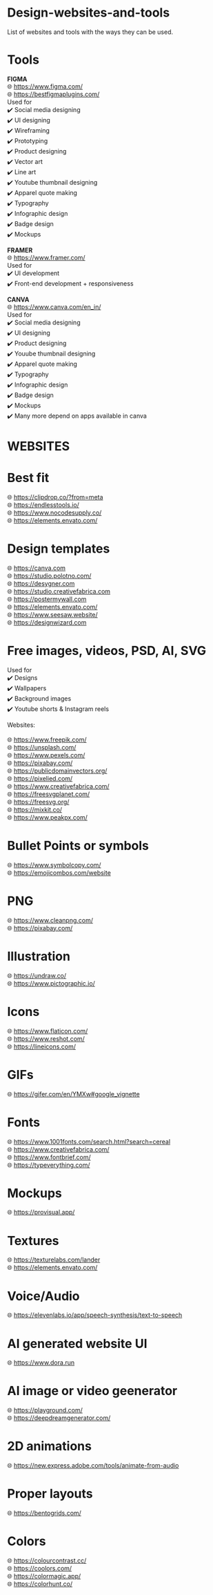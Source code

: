 # Design-websites-and-tools
List of websites and tools with the ways they can be used. 

# Tools
**FIGMA** <br>
🌐 https://www.figma.com/ <br>
🌐 https://bestfigmaplugins.com/ <br>
Used for <br>
✔️ Social media designing <br>
✔️ UI designing <br>
✔️ Wireframing <br>
✔️ Prototyping <br>
✔️ Product designing <br>
✔️ Vector art <br>
✔️ Line art <br>
✔️ Youtube thumbnail designing <br>
✔️ Apparel quote making <br>
✔️ Typography <br>
✔️ Infographic design <br>
✔️ Badge design <br>
✔️ Mockups <br>

**FRAMER** <br>
🌐 https://www.framer.com/ <br>
Used for <br>
✔️ UI development <br>
✔️ Front-end development + responsiveness <br>

**CANVA** <br>
🌐 https://www.canva.com/en_in/ <br>
Used for <br>
✔️ Social media designing <br>
✔️ UI designing <br>
✔️ Product designing <br>
✔️ Youube thumbnail designing <br>
✔️ Apparel quote making <br>
✔️ Typography <br>
✔️ Infographic design <br>
✔️ Badge design <br>
✔️ Mockups <br>
✔️ Many more depend on apps available in canva <br>


# WEBSITES
# Best fit
🌐 https://clipdrop.co/?from=meta <br>
🌐 https://endlesstools.io/  <br>
🌐 https://www.nocodesupply.co/  <br>
🌐 https://elements.envato.com/ <br>
# Design templates
🌐 https://canva.com <br>
🌐 https://studio.polotno.com/ <br>
🌐 https://desygner.com <br>
🌐 https://studio.creativefabrica.com <br>
🌐 https://postermywall.com <br>
🌐 https://elements.envato.com/ <br>
🌐 https://www.seesaw.website/ <br>
🌐 https://designwizard.com <br>

# Free images, videos, PSD, AI, SVG
Used for   <br>
✔️ Designs <br>
✔️ Wallpapers <br>
✔️ Background images <br>
✔️ Youtube shorts & Instagram reels <br>


Websites: <br>   
🌐 https://www.freepik.com/ <br>
🌐 https://unsplash.com/ <br>
🌐 https://www.pexels.com/ <br>
🌐 https://pixabay.com/ <br>
🌐 https://publicdomainvectors.org/ <br>
🌐 https://pixelied.com/ <br>
🌐 https://www.creativefabrica.com/ <br>
🌐 https://freesvgplanet.com/ <br>
🌐 https://freesvg.org/ <br>
🌐 https://mixkit.co/ <br>
🌐 https://www.peakpx.com/ <br>



# Bullet Points or symbols
🌐 https://www.symbolcopy.com/ <br>
🌐 https://emojicombos.com/website <br>

# PNG
🌐 https://www.cleanpng.com/ <br>
🌐 https://pixabay.com/ <br>

# Illustration
🌐 https://undraw.co/ <br>
🌐 https://www.pictographic.io/ <br>

# Icons
🌐 https://www.flaticon.com/ <br>
🌐 https://www.reshot.com/ <br>
🌐 https://lineicons.com/ <br>


# GIFs
🌐 https://gifer.com/en/YMXw#google_vignette <br>

# Fonts
🌐 https://www.1001fonts.com/search.html?search=cereal <br>
🌐 https://www.creativefabrica.com/ <br>
🌐 https://www.fontbrief.com/ <br>
🌐 https://typeverything.com/ <br>

# Mockups
🌐 https://provisual.app/ <br>

#  Textures
🌐 https://texturelabs.com/lander <br>
🌐 https://elements.envato.com/ <br>

# Voice/Audio
🌐 https://elevenlabs.io/app/speech-synthesis/text-to-speech

# AI generated website UI
🌐 https://www.dora.run <br>

# AI image or video geenerator 
🌐 https://playground.com/ <br>
🌐 https://deepdreamgenerator.com/ <br>
# 2D animations
🌐 https://new.express.adobe.com/tools/animate-from-audio <br>

# Proper layouts
🌐 https://bentogrids.com/

# Colors
🌐 https://colourcontrast.cc/ <br>
🌐 https://coolors.com/ <br>
🌐 https://colormagic.app/ <br>
🌐 https://colorhunt.co/ <br>

